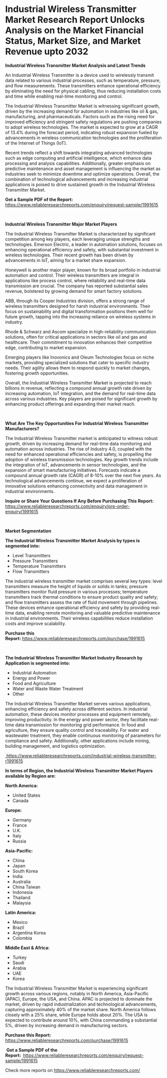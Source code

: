 <p><h1>Industrial Wireless Transmitter Market Research Report Unlocks Analysis on the Market Financial Status, Market Size, and Market Revenue upto 2032</h1></p><p><strong>Industrial Wireless Transmitter Market Analysis and Latest Trends</strong></p>
<p><p>An Industrial Wireless Transmitter is a device used to wirelessly transmit data related to various industrial processes, such as temperature, pressure, and flow measurements. These transmitters enhance operational efficiency by eliminating the need for physical cabling, thus reducing installation costs and time while enabling real-time monitoring and control.</p><p>The Industrial Wireless Transmitter Market is witnessing significant growth, driven by the increasing demand for automation in industries like oil & gas, manufacturing, and pharmaceuticals. Factors such as the rising need for improved efficiency and stringent safety regulations are pushing companies to adopt wireless technologies. The market is expected to grow at a CAGR of 13.4% during the forecast period, indicating robust expansion fueled by advancements in wireless communication technologies and the proliferation of the Internet of Things (IoT).</p><p>Recent trends reflect a shift towards integrating advanced technologies such as edge computing and artificial intelligence, which enhance data processing and analysis capabilities. Additionally, greater emphasis on predictive maintenance and asset management is influencing the market as industries seek to minimize downtime and optimize operations. Overall, the combination of technological advancements and increasing industrial applications is poised to drive sustained growth in the Industrial Wireless Transmitter Market.</p></p>
<p><strong>Get a Sample PDF of the Report:&nbsp;</strong> <a href="https://www.reliableresearchreports.com/enquiry/request-sample/1991615?utm_campaign=3051&utm_medium=2&utm_source=Github&utm_content=ia&utm_term=08042025&utm_id=industrial-wireless-transmitter">https://www.reliableresearchreports.com/enquiry/request-sample/1991615</a></p>
<p>&nbsp;</p>
<p><strong>Industrial Wireless Transmitter Major Market Players</strong></p>
<p><p>The Industrial Wireless Transmitter Market is characterized by significant competition among key players, each leveraging unique strengths and technologies. Emerson Electric, a leader in automation solutions, focuses on enhancing operational efficiency and safety, with substantial investment in wireless technologies. Their recent growth has been driven by advancements in IoT, aiming for a market share expansion.</p><p>Honeywell is another major player, known for its broad portfolio in industrial automation and control. Their wireless transmitters are integral in applications like process control, where reliability and real-time data transmission are crucial. The company has reported substantial sales revenue, bolstered by growing demand for smart factory solutions.</p><p>ABB, through its Cooper Industries division, offers a strong range of wireless transmitters designed for harsh industrial environments. Their focus on sustainability and digital transformation positions them well for future growth, tapping into the increasing reliance on wireless systems in industry.</p><p>Rhode & Schwarz and Ascom specialize in high-reliability communication solutions, often for critical applications in sectors like oil and gas and healthcare. Their commitment to innovation enhances their competitive edge, contributing to market expansion.</p><p>Emerging players like Inovonics and Oleum Technologies focus on niche markets, providing specialized solutions that cater to specific industry needs. Their agility allows them to respond quickly to market changes, fostering growth opportunities.</p><p>Overall, the Industrial Wireless Transmitter Market is projected to reach billions in revenue, reflecting a compound annual growth rate driven by increasing automation, IoT integration, and the demand for real-time data across various industries. Key players are poised for significant growth by enhancing product offerings and expanding their market reach.</p></p>
<p>&nbsp;</p>
<p><strong>What Are The Key Opportunities For Industrial Wireless Transmitter Manufacturers?</strong></p>
<p><p>The Industrial Wireless Transmitter market is anticipated to witness robust growth, driven by increasing demand for real-time data monitoring and automation across industries. The rise of Industry 4.0, coupled with the need for enhanced operational efficiencies and safety, is propelling the adoption of wireless transmission technologies. Key growth trends include the integration of IoT, advancements in sensor technologies, and the expansion of smart manufacturing initiatives. Forecasts indicate a compound annual growth rate (CAGR) of 8-10% over the next five years. As technological advancements continue, we expect a proliferation of innovative solutions enhancing connectivity and data management in industrial environments.</p></p>
<p><strong>Inquire or Share Your Questions If Any Before Purchasing This Report:</strong> <a href="https://www.reliableresearchreports.com/enquiry/pre-order-enquiry/1991615?utm_campaign=3051&utm_medium=2&utm_source=Github&utm_content=ia&utm_term=08042025&utm_id=industrial-wireless-transmitter">https://www.reliableresearchreports.com/enquiry/pre-order-enquiry/1991615</a></p>
<p>&nbsp;</p>
<p><strong>Market Segmentation</strong></p>
<p><strong>The Industrial Wireless Transmitter Market Analysis by types is segmented into:</strong></p>
<p><ul><li>Level Transmitters</li><li>Pressure Transmitters</li><li>Temperature Transmitters</li><li>Flow Transmitters</li></ul></p>
<p><p>The industrial wireless transmitter market comprises several key types: level transmitters measure the height of liquids or solids in tanks; pressure transmitters monitor fluid pressure in various processes; temperature transmitters track thermal conditions to ensure product quality and safety; and flow transmitters assess the rate of fluid movement through pipelines. These devices enhance operational efficiency and safety by providing real-time data, enabling remote monitoring and valuable predictive maintenance in industrial environments. Their wireless capabilities reduce installation costs and improve scalability.</p></p>
<p><strong>Purchase this Report:&nbsp;</strong><a href="https://www.reliableresearchreports.com/purchase/1991615?utm_campaign=3051&utm_medium=2&utm_source=Github&utm_content=ia&utm_term=08042025&utm_id=industrial-wireless-transmitter">https://www.reliableresearchreports.com/purchase/1991615</a></p>
<p>&nbsp;</p>
<p><strong>The Industrial Wireless Transmitter Market Industry Research by Application is segmented into:</strong></p>
<p><ul><li>Industrial Automation</li><li>Energy and Power</li><li>Food and Agriculture</li><li>Water and Waste Water Treatment</li><li>Other</li></ul></p>
<p><p>The Industrial Wireless Transmitter Market serves various applications, enhancing efficiency and safety across different sectors. In industrial automation, these devices monitor processes and equipment remotely, improving productivity. In the energy and power sector, they facilitate real-time data transmission for monitoring grid performance. In food and agriculture, they ensure quality control and traceability. For water and wastewater treatment, they enable continuous monitoring of parameters for compliance and safety. Additionally, other applications include mining, building management, and logistics optimization.</p></p>
<p><a href="https://www.reliableresearchreports.com/industrial-wireless-transmitter-r1991615?utm_campaign=3051&utm_medium=2&utm_source=Github&utm_content=ia&utm_term=08042025&utm_id=industrial-wireless-transmitter">&nbsp;https://www.reliableresearchreports.com/industrial-wireless-transmitter-r1991615</a></p>
<p><strong>In terms of Region, the Industrial Wireless Transmitter Market Players available by Region are:</strong></p>
<p>
    <p> <strong> North America: </strong>
        <ul>
            <li>United States</li>
            <li>Canada</li>
        </ul>
        </p> 
    <p> <strong> Europe: </strong>
        <ul>
            <li>Germany</li>
            <li>France</li>
            <li>U.K.</li>
            <li>Italy</li>
            <li>Russia</li>
        </ul>
        </p> 
    <p> <strong> Asia-Pacific: </strong>
        <ul>
            <li>China</li>
            <li>Japan</li>
            <li>South Korea</li>
            <li>India</li>
            <li>Australia</li>
            <li>China Taiwan</li>
            <li>Indonesia</li>
            <li>Thailand</li>
            <li>Malaysia</li>
        </ul>
        </p> 
    <p> <strong> Latin America: </strong>
        <ul>
            <li>Mexico</li>
            <li>Brazil</li>
            <li>Argentina Korea</li>
            <li>Colombia</li>
        </ul>
        </p> 
    <p> <strong> Middle East & Africa: </strong>
        <ul>
            <li>Turkey</li>
            <li>Saudi</li>
            <li>Arabia</li>
            <li>UAE</li>
            <li>Korea</li>
        </ul>
    </p>
    </p>
<p><p>The Industrial Wireless Transmitter Market is experiencing significant growth across various regions, notably in North America, Asia-Pacific (APAC), Europe, the USA, and China. APAC is projected to dominate the market, driven by rapid industrialization and technological advancements, capturing approximately 40% of the market share. North America follows closely with a 25% share, while Europe holds about 20%. The USA is expected to contribute around 10%, with China commanding a substantial 5%, driven by increasing demand in manufacturing sectors.</p></p>
<p><strong>Purchase this Report: </strong><a href="https://www.reliableresearchreports.com/purchase/1991615?utm_campaign=3051&utm_medium=2&utm_source=Github&utm_content=ia&utm_term=08042025&utm_id=industrial-wireless-transmitter">https://www.reliableresearchreports.com/purchase/1991615</a></p>
<p>&nbsp;<strong>Get a Sample PDF of the Report:&nbsp;&nbsp;</strong><a href="https://www.reliableresearchreports.com/enquiry/request-sample/1991615?utm_campaign=3051&utm_medium=2&utm_source=Github&utm_content=ia&utm_term=08042025&utm_id=industrial-wireless-transmitter">https://www.reliableresearchreports.com/enquiry/request-sample/1991615</a></p>
<p><strong></strong></p>
<p>Check more reports on <a href="https://www.reliableresearchreports.com/?utm_campaign=3051&utm_medium=2&utm_source=Github&utm_content=ia&utm_term=08042025&utm_id=industrial-wireless-transmitter">https://www.reliableresearchreports.com/</a></p>